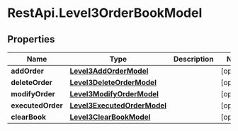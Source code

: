 # RestApi.Level3OrderBookModel

## Properties

Name | Type | Description | Notes
------------ | ------------- | ------------- | -------------
**addOrder** | [**Level3AddOrderModel**](Level3AddOrderModel.md) |  | [optional] 
**deleteOrder** | [**Level3DeleteOrderModel**](Level3DeleteOrderModel.md) |  | [optional] 
**modifyOrder** | [**Level3ModifyOrderModel**](Level3ModifyOrderModel.md) |  | [optional] 
**executedOrder** | [**Level3ExecutedOrderModel**](Level3ExecutedOrderModel.md) |  | [optional] 
**clearBook** | [**Level3ClearBookModel**](Level3ClearBookModel.md) |  | [optional] 


